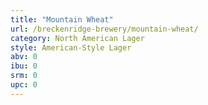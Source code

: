 ```yaml
---
title: "Mountain Wheat"
url: /breckenridge-brewery/mountain-wheat/
category: North American Lager
style: American-Style Lager
abv: 0
ibu: 0
srm: 0
upc: 0
---
```


